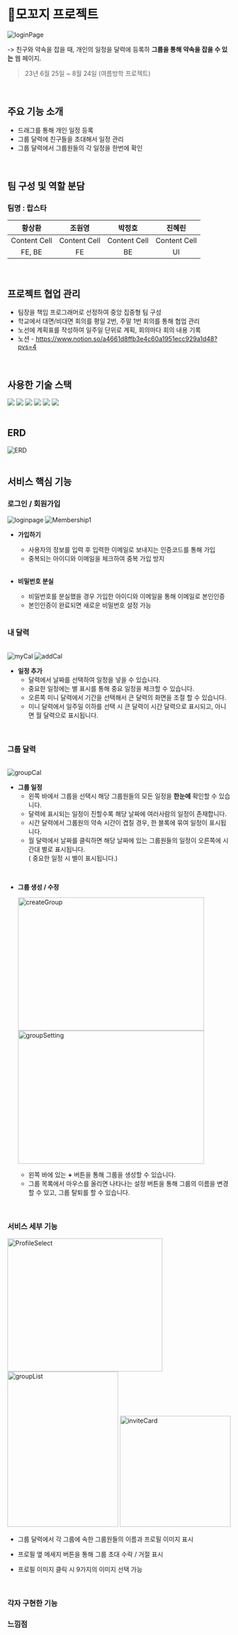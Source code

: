 # 📆모꼬지 프로젝트
![loginPage](./IMG/main.png)

-> 친구와 약속을 잡을 때, 개인의 일정을 달력에 등록하 **그룹을 통해 약속을 잡을 수 있는** 웹 페이지.
> 23년 6월 25일 ~ 8월 24일 (여름방학 프로젝트)   
<br>

## 주요 기능 소개
* 드래그를 통해 개인 일정 등록
* 그룹 달력에 친구들을 초대해서 일정 관리
* 그룹 달력에서 그룹원들의 각 일정을 한번에 확인
<br>

## 팀 구성 및 역할 분담
### 팀명 : 랍스타 

| 황상환 | 조원영 | 박정호 | 진혜린 |
| :------------: | :-------------: | :------------: | :-------------: |
| Content Cell | Content Cell  | Content Cell | Content Cell  |
| FE, BE | FE  | BE | UI  |


<br>

## 프로젝트 협업 관리

* 팀장을 책임 프로그래머로 선정하여 중앙 집중형 팀 구성
* 학교에서 대면/비대면 회의를 평일 2번, 주말 1번 회의를 통해 협업 관리
* 노선에 계획표를 작성하여 일주일 단위로 계획, 회의마다 회의 내용 기록
* 노션 - https://www.notion.so/a4661d8ffb3e4c60a1951ecc929a1d48?pvs=4


<br>

## 사용한 기술 스택
<img src="https://img.shields.io/badge/springboot-6DB33F?style=for-the-badge&logo=springboot&logoColor=white"> <img src="https://img.shields.io/badge/react-61DAFB?style=for-the-badge&logo=react&logoColor=black"> <img src="https://img.shields.io/badge/github-181717?style=for-the-badge&logo=github&logoColor=white"> <img src="https://img.shields.io/badge/mysql-4479A1?style=for-the-badge&logo=mysql&logoColor=white"> <img src="https://img.shields.io/badge/gradle-02303A?style=for-the-badge&logo=gradle&logoColor=white"> <img src="https://img.shields.io/badge/Figma-F24E1E?style=for-the-badge&logo=figma&logoColor=white" />
<br>
<br>

## ERD
![ERD](./IMG/ERD.png)
<br>
<br>

## 서비스 핵심 기능

### 로그인 / 회원가입

<img src="/IMG/loginpage.png" title="loginpage">
    
<img src="/IMG/Membership1.png" title="Membership1">

* **가입하기**
  * 사용자의 정보를 입력 후 입력한 이메일로 보내지는 인증코드를 통해 가입
  * 중복되는 아이디와 이메일을 체크하여 중복 가입 방지
  
  <br>
  
* **비밀번호 분실**
  * 비밀번호를 분실했을 경우 가입한 아이디와 이메일을 통해 이메일로 본인인증
  * 본인인증이 완료되면 새로운 비밀번호 설정 가능
 
  <br>

### 내 달력
<br>

<img src="/IMG/myCal.png" title="myCal">
<img src="/IMG/addCal.png" title="addCal">

* **일정 추가**
  * 달력에서 날짜를 선택하여 일정을 넣을 수 있습니다.
  * 중요한 일정에는 별 표시를 통해 중요 일정을 체크할 수 있습니다.
  * 오른쪽 미니 달력에서 기간을 선택해서 큰 달력의 화면을 조절 할 수 있습니다.
  * 미니 달력에서 일주일 이하를 선택 시 큰 달력이 시간 달력으로 표시되고, 아니면 월 달력으로 표시됩니다.
 
<br>

### 그룹 달력
<br>

 <img src="/IMG/groupCal.png" title="groupCal"  >

* **그룹 일정**
  * 왼쪽 바에서 그룹을 선택시 해당 그룹원들의 모든 일정을 **한눈에** 확인할 수 있습니다.
  * 달력에 표시되는 일정이 진할수록 해당 날짜에 여러사람의 일정이 존재합니다.
  * 시간 달력에서 그룹원의 약속 시간이 겹칠 경우, 한 블록에 묶여 일정이 표시됩니다.
  * 월 달력에서 날짜를 클릭하면 해당 날짜에 있는 그룹원들의 일정이 오른쪽에 시간대 별로 표시됩니다.<br> ( 중요한 일정 시 별이 표시됩니다.)
<br>

* **그룹 생성 / 수정**
  
   <img src="/IMG/createGroup.png" title="createGroup" width = "420px" height = "300px">       <img src="/IMG/groupSetting.png" title="groupSetting"  width ="420px" height = "300px">

    * 왼쪽 바에 있는 **+** 버튼을 통해 그룹을 생성할 수 있습니다.
    * 그룹 목록에서 마우스를 올리면 나타나는 설정 버튼을 통해 그룹의 이름을 변경할 수 있고, 그룹 탈퇴를 할 수 있습니다.

<br>

### 서비스 세부 기능

 <img src="/IMG/ProfileSelect.png" title="ProfileSelect"  width = "350px" height = "300px">  <img src="/IMG/groupList.png" title="groupList"  width = "250px" height = "350px"> <img src="/IMG/inviteCard.png" title="inviteCard"  width = "250px" height = "250px">

* 그룹 달력에서 각 그룹에 속한 그룹원들의 이름과 프로필 이미지 표시
* 프로필 옆 메세지 버튼을 통해 그룹 초대 수락 / 거절 표시
* 프로필 이미지 클릭 시 9가지의 이미지 선택 가능

  <br>


### 각자 구현한 기능

### 느낌점
